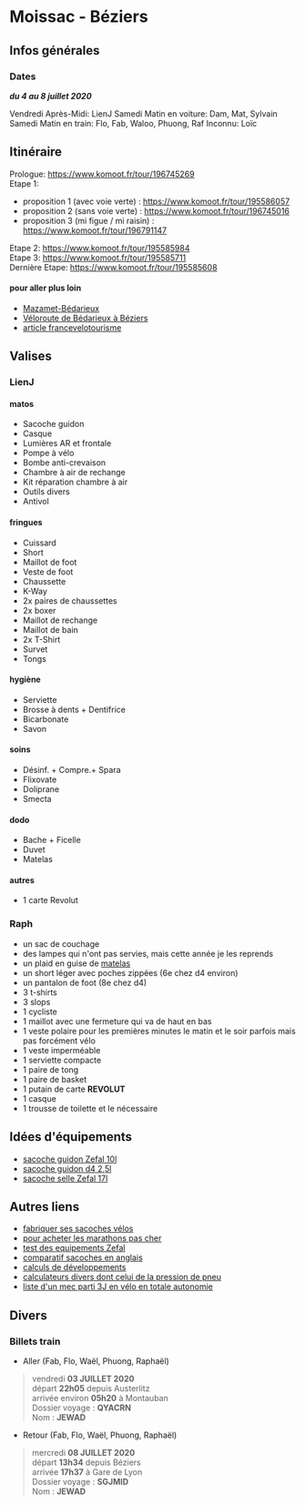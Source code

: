 # Moissac - Béziers

## Infos générales
### Dates
***du 4 au 8 juillet 2020***

Vendredi Après-Midi: LienJ
Samedi Matin en voiture: Dam, Mat, Sylvain
Samedi Matin en train: Flo, Fab, Waloo, Phuong, Raf
Inconnu: Loïc 

## Itinéraire

Prologue: https://www.komoot.fr/tour/196745269  
Etape 1: 
  - proposition 1 (avec voie verte) : https://www.komoot.fr/tour/195586057  
  - proposition 2 (sans voie verte) : https://www.komoot.fr/tour/196745016 
  - proposition 3 (mi figue / mi raisin) : https://www.komoot.fr/tour/196791147  

Etape 2: https://www.komoot.fr/tour/195585984  
Etape 3: https://www.komoot.fr/tour/195585711  
Dernière Etape: https://www.komoot.fr/tour/195585608  
  

#### pour aller plus loin
- [Mazamet-Bédarieux](https://www.af3v.org/les-voies-vertes/voies/95-spip_tag)
- [Véloroute de Bédarieux à Béziers](https://www.af3v.org/les-voies-vertes/voies/36-spip_tag/)
- [article francevelotourisme](https://www.francevelotourisme.com/itineraire/passapais)

## Valises

### LienJ
#### matos
- Sacoche guidon  
- Casque  
- Lumières AR et frontale  
- Pompe à vélo  
- Bombe anti-crevaison  
- Chambre à air de rechange  
- Kit réparation chambre à air  
- Outils divers  
- Antivol  
#### fringues
- Cuissard  
- Short  
- Maillot de foot  
- Veste de foot  
- Chaussette  
- K-Way  
- 2x paires de chaussettes
- 2x boxer
- Maillot de rechange
- Maillot de bain
- 2x T-Shirt
- Survet
- Tongs
#### hygiène
- Serviette  
- Brosse à dents + Dentifrice  
- Bicarbonate  
- Savon  
#### soins
- Désinf. + Compre.+ Spara  
- Flixovate  
- Doliprane  
- Smecta  
#### dodo
- Bache + Ficelle
- Duvet
- Matelas
#### autres
- 1 carte Revolut

### Raph
- un sac de couchage
- des lampes qui n'ont pas servies, mais cette année je les reprends
- un plaid en guise de [matelas](https://www.decathlon.fr/p/plaid-de-camping-et-de-randonnee-140-x-170-cm/_/R-p-170111)
- un short léger avec poches zippées (6e chez d4 environ)
- un pantalon de foot (8e chez d4)
- 3 t-shirts
- 3 slops
- 1 cycliste 
- 1 maillot avec une fermeture qui va de haut en bas
- 1 veste polaire pour les premières minutes le matin et le soir parfois mais pas forcément vélo
- 1 veste imperméable
- 1 serviette compacte
- 1 paire de tong
- 1 paire de basket
- 1 putain de carte __REVOLUT__
- 1 casque
- 1 trousse de toilette et le nécessaire

## Idées d'équipements
- [sacoche guidon Zefal 10l](https://www.alltricks.fr/F-41498-bagagerie/P-449819-sacoche-de-guidon-zefal-z-adventure-f10-noir-rouge)
- [sacoche guidon d4 2,5l](https://www.decathlon.fr/p/sacoche-guidon-velo-300-2-5l/_/R-p-120009)
- [sacoche selle Zefal 17l](https://www.alltricks.fr/F-41498-bagagerie/P-449817-sacoche_de_selle_zefal_z_adventure_r17_noir)

## Autres liens
- [fabriquer ses sacoches vélos](https://alpkit.com/blogs/deeds/diy-saddlebag)
- [pour acheter les marathons pas cher](https://www.bike-components.de/fr/Schwalbe/Set-de-2-Pneus-Rigides-Marathon-28-Modele-2019-p71806)
- [test des equipements Zefal](https://bike-cafe.fr/2018/08/z-aventure-en-bikepacking-avec-zefal/)
- [comparatif sacoches en anglais](https://www.cyclist.co.uk/buying-guides/3733/buyers-guide-best-bikepacking-bags)
- [calculs de développements](https://frama.link/calculRapportVelo)
- [calculateurs divers dont celui de la pression de pneu](https://www.alpiniste.fr/outdoor-calculateur/#velo)
- [liste d'un mec parti 3J en vélo en totale autonomie](https://lighterpack.com/r/bvw9hp)

## Divers

### Billets train
- Aller (Fab, Flo, Waël, Phuong, Raphaël)
>vendredi __03 JUILLET 2020__  
>départ __22h05__ depuis Austerlitz  
>arrivée environ __05h20__ à Montauban  
>Dossier voyage : __QYACRN__  
>Nom : __JEWAD__  

- Retour (Fab, Flo, Waël, Phuong, Raphaël)
>mercredi __08 JUILLET 2020__  
>départ __13h34__ depuis Béziers  
>arrivée __17h37__ à Gare de Lyon  
>Dossier voyage : __SGJMID__  
>Nom : __JEWAD__  
